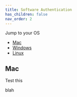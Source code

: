 ```yaml
---
title: Software Authentication
has_children: false
nav_order: 2
---
```

Jump to your OS 
- [Mac](#mac)
- [Windows](#windows)
- [Linux](#linux)

## Mac

Test this


blah
